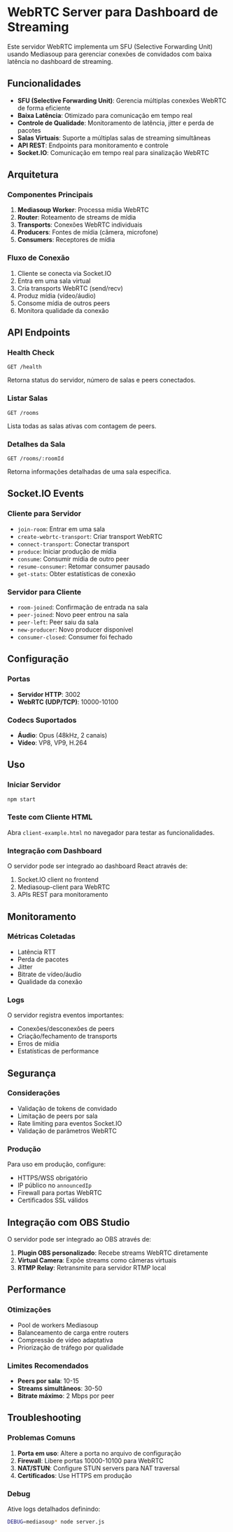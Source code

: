 # WebRTC Server para Dashboard de Streaming

Este servidor WebRTC implementa um SFU (Selective Forwarding Unit) usando Mediasoup para gerenciar conexões de convidados com baixa latência no dashboard de streaming.

## Funcionalidades

- **SFU (Selective Forwarding Unit)**: Gerencia múltiplas conexões WebRTC de forma eficiente
- **Baixa Latência**: Otimizado para comunicação em tempo real
- **Controle de Qualidade**: Monitoramento de latência, jitter e perda de pacotes
- **Salas Virtuais**: Suporte a múltiplas salas de streaming simultâneas
- **API REST**: Endpoints para monitoramento e controle
- **Socket.IO**: Comunicação em tempo real para sinalização WebRTC

## Arquitetura

### Componentes Principais

1. **Mediasoup Worker**: Processa mídia WebRTC
2. **Router**: Roteamento de streams de mídia
3. **Transports**: Conexões WebRTC individuais
4. **Producers**: Fontes de mídia (câmera, microfone)
5. **Consumers**: Receptores de mídia

### Fluxo de Conexão

1. Cliente se conecta via Socket.IO
2. Entra em uma sala virtual
3. Cria transports WebRTC (send/recv)
4. Produz mídia (vídeo/áudio)
5. Consome mídia de outros peers
6. Monitora qualidade da conexão

## API Endpoints

### Health Check
```
GET /health
```
Retorna status do servidor, número de salas e peers conectados.

### Listar Salas
```
GET /rooms
```
Lista todas as salas ativas com contagem de peers.

### Detalhes da Sala
```
GET /rooms/:roomId
```
Retorna informações detalhadas de uma sala específica.

## Socket.IO Events

### Cliente para Servidor

- `join-room`: Entrar em uma sala
- `create-webrtc-transport`: Criar transport WebRTC
- `connect-transport`: Conectar transport
- `produce`: Iniciar produção de mídia
- `consume`: Consumir mídia de outro peer
- `resume-consumer`: Retomar consumer pausado
- `get-stats`: Obter estatísticas de conexão

### Servidor para Cliente

- `room-joined`: Confirmação de entrada na sala
- `peer-joined`: Novo peer entrou na sala
- `peer-left`: Peer saiu da sala
- `new-producer`: Novo producer disponível
- `consumer-closed`: Consumer foi fechado

## Configuração

### Portas
- **Servidor HTTP**: 3002
- **WebRTC (UDP/TCP)**: 10000-10100

### Codecs Suportados
- **Áudio**: Opus (48kHz, 2 canais)
- **Vídeo**: VP8, VP9, H.264

## Uso

### Iniciar Servidor
```bash
npm start
```

### Teste com Cliente HTML
Abra `client-example.html` no navegador para testar as funcionalidades.

### Integração com Dashboard
O servidor pode ser integrado ao dashboard React através de:
1. Socket.IO client no frontend
2. Mediasoup-client para WebRTC
3. APIs REST para monitoramento

## Monitoramento

### Métricas Coletadas
- Latência RTT
- Perda de pacotes
- Jitter
- Bitrate de vídeo/áudio
- Qualidade da conexão

### Logs
O servidor registra eventos importantes:
- Conexões/desconexões de peers
- Criação/fechamento de transports
- Erros de mídia
- Estatísticas de performance

## Segurança

### Considerações
- Validação de tokens de convidado
- Limitação de peers por sala
- Rate limiting para eventos Socket.IO
- Validação de parâmetros WebRTC

### Produção
Para uso em produção, configure:
- HTTPS/WSS obrigatório
- IP público no `announcedIp`
- Firewall para portas WebRTC
- Certificados SSL válidos

## Integração com OBS Studio

O servidor pode ser integrado ao OBS através de:
1. **Plugin OBS personalizado**: Recebe streams WebRTC diretamente
2. **Virtual Camera**: Expõe streams como câmeras virtuais
3. **RTMP Relay**: Retransmite para servidor RTMP local

## Performance

### Otimizações
- Pool de workers Mediasoup
- Balanceamento de carga entre routers
- Compressão de vídeo adaptativa
- Priorização de tráfego por qualidade

### Limites Recomendados
- **Peers por sala**: 10-15
- **Streams simultâneos**: 30-50
- **Bitrate máximo**: 2 Mbps por peer

## Troubleshooting

### Problemas Comuns
1. **Porta em uso**: Altere a porta no arquivo de configuração
2. **Firewall**: Libere portas 10000-10100 para WebRTC
3. **NAT/STUN**: Configure STUN servers para NAT traversal
4. **Certificados**: Use HTTPS em produção

### Debug
Ative logs detalhados definindo:
```bash
DEBUG=mediasoup* node server.js
```


